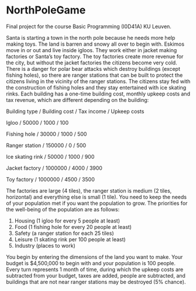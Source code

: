 # NorthPoleGame

Final project for the course Basic Programming (I0D41A) KU Leuven.

Santa is starting a town in the north pole because he needs more help making toys. The
land is barren and snowy all over to begin with. Eskimos move in or out and live inside igloos.
They work either in jacket making factories or Santa’s toy factory. The toy factories create more
revenue for the city, but without the jacket factories the citizens become very cold. There is a
danger for polar bear attacks which destroy buildings (except fishing holes), so there are ranger
stations that can be built to protect the citizens living in the vicinity of the ranger stations. The
citizens stay fed with the construction of fishing holes and they stay entertained with ice skating
rinks. Each building has a one-time building cost, monthly upkeep costs and tax revenue, which
are different depending on the building:

Building type / Building cost / Tax income / Upkeep costs

Igloo / 50000 / 1000 / 100

Fishing hole / 30000 / 1000 / 500

Ranger station / 150000 / 0 / 500

Ice skating rink / 50000 / 1000 / 900

Jacket factory / 1000000 / 4000 / 3900

Toy factory / 1000000 / 4500 / 3500

The factories are large (4 tiles), the ranger station is medium (2 tiles, horizontal) and
everything else is small (1 tile). You need to keep the needs of your population met if you want
the population to grow. The priorities for the well-being of the population are as follows:

1. Housing (1 igloo for every 5 people at least)
2. Food (1 fishing hole for every 20 people at least)
3. Safety (a ranger station for each 25 tiles)
4. Leisure (1 skating rink per 100 people at least)
5. Industry (places to work)

You begin by entering the dimensions of the land you want to make. Your budget is
$4,500,000 to begin with and your population is 100 people. Every turn represents 1 month of
time, during which the upkeep costs are subtracted from your budget, taxes are added, people
are subtracted, and buildings that are not near ranger stations may be destroyed (5% chance).
